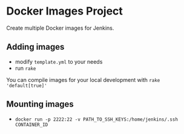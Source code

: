 # Docker Images Project

Create multiple Docker images for Jenkins.

## Adding images

- modify `template.yml` to your needs
- run `rake`

You can compile images for your local development with `rake 'default[true]'`

## Mounting images

- `docker run -p 2222:22 -v PATH_TO_SSH_KEYS:/home/jenkins/.ssh CONTAINER_ID`
